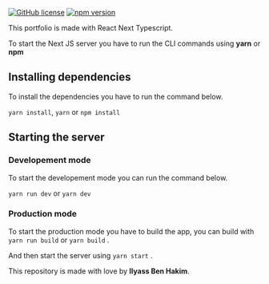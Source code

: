 [![GitHub license](https://img.shields.io/badge/license-MIT-blue.svg)](https://github.com/facebook/react/blob/master/LICENSE) [![npm version](https://img.shields.io/npm/v/react.svg?style=flat)](https://www.npmjs.com/package/react)

This portfolio is made with React Next Typescript.

To start the Next JS server you have to run the CLI commands using **yarn** or **npm**

## Installing dependencies

To install the dependencies you have to run the command below.

`yarn install`, `yarn` or `npm install`

## Starting the server

### Developement mode

To start the developement mode you can run the command below.

`yarn run dev` or `yarn dev`

### Production mode

To start the production mode you have to build the app, you can build with `yarn run build` or `yarn build` .

And then start the server using `yarn start` .

This repository is made with love by **Ilyass Ben Hakim**.
